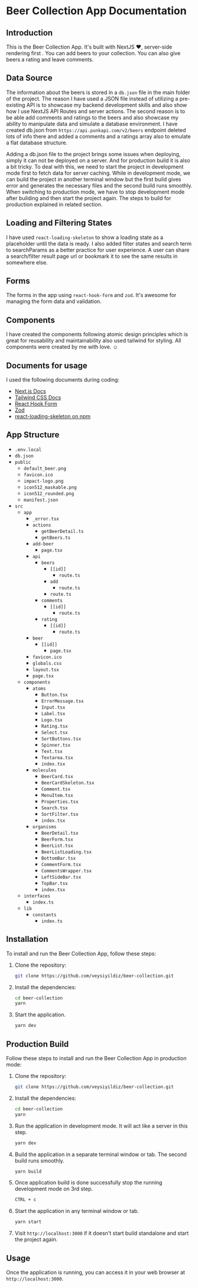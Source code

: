 # Beer Collection App Documentation

## Introduction
This is the Beer Collection App. It's built with NextJS ❤️, server-side rendering first . You can add beers to your collection. You can also give beers a rating and leave comments.

## Data Source
The information about the beers is stored in a `db.json` file in the main folder of the project. The reason I have used a JSON file instead of utilizing a pre-existing API is to showcase my backend development skills and also show how I use NextJS API Routes and server actions. The second reason is to be able add comments and ratings to the beers and also showcase my ability to manipulate data and simulate a database environment. I have created db.json from `https://api.punkapi.com/v2/beers` endpoint deleted lots of info there and added a comments and a ratings array also to emulate a flat database structure.

Adding a db.json file to the project brings some issues when deploying, simply it can not be deployed on a server. And for production build it is also a bit tricky. To deal with this, we need to start the project in development mode first to fetch data for server caching. While in development mode, we can build the project in another terminal window but the first build gives error and generates the necessary files and the second build runs smoothly. When switching to production mode, we have to stop development mode after building and then start the project again. The steps to build for production explained in related section.

## Loading and Filtering States
I have used `react-loading-skeleton` to show a loading state as a placeholder until the data is ready. I also added filter states and search term to searchParams as a better practice for user experience. A user can share a search/filter result page url or bookmark it to see the same results in somewhere else.

## Forms
The forms in the app using `react-hook-form` and `zod`. It's awesome for managing the form data and validation.

## Components
I have created the components following atomic design principles which is great for reusability and maintainability also used tailwind for styling. All components were created by me with love. ☺️

## Documents for usage
I used the following documents during coding:

- [Next.js Docs](https://nextjs.org/docs)
- [Tailwind CSS Docs](https://tailwindcss.com/docs/)
- [React Hook Form](https://react-hook-form.com/get-started)
- [Zod](https://zod.dev/)
- [react-loading-skeleton on npm](https://www.npmjs.com/package/react-loading-skeleton)

## App Structure
- `.env.local`
- `db.json`
- `public`
    - `default_beer.png`
    - `favicon.ico`
    - `impact-logo.png`
    - `icon512_maskable.png`
    - `icon512_rounded.png`
    - `manifest.json`
- `src`
    - `app`
        - `_error.tsx`
        - `actions`
            - `getBeerDetail.ts`
            - `getBeers.ts`
        - `add-beer`
            - `page.tsx`
        - `api`
            - `beers`
                - `[[id]]`
                    - `route.ts`
                - `add`
                    - `route.ts`
                - `route.ts`
            - `comments`
                - `[[id]]`
                    - `route.ts`
            - `rating`
                - `[[id]]`
                    - `route.ts`
        - `beer`
            - `[[id]]`
                - `page.tsx`
        - `favicon.ico`
        - `globals.css`
        - `layout.tsx`
        - `page.tsx`
    - `components`
        - `atoms`
            - `Button.tsx`
            - `ErrorMessage.tsx`
            - `Input.tsx`
            - `Label.tsx`
            - `Logo.tsx`
            - `Rating.tsx`
            - `Select.tsx`
            - `SortButtons.tsx`
            - `Spinner.tsx`
            - `Text.tsx`
            - `Textarea.tsx`
            - `index.tsx`
        - `molecules`
            - `BeerCard.tsx`
            - `BeerCardSkeleton.tsx`
            - `Comment.tsx`
            - `MenuItem.tsx`
            - `Properties.tsx`
            - `Search.tsx`
            - `SortFilter.tsx`
            - `index.tsx`
        - `organisms`
            - `BeerDetail.tsx`
            - `BeerForm.tsx`
            - `BeerList.tsx`
            - `BeerListLoading.tsx`
            - `BottomBar.tsx`
            - `CommentForm.tsx`
            - `CommentsWrapper.tsx`
            - `LeftSideBar.tsx`
            - `TopBar.tsx`
            - `index.tsx`
    - `interfaces`
        - `index.ts`
    - `lib`
        - `constants`
            - `index.ts`

## Installation
To install and run the Beer Collection App, follow these steps:

1. Clone the repository:
    ```bash
    git clone https://github.com/veysiyildiz/beer-collection.git
    ```

2. Install the dependencies:
    ```bash
    cd beer-collection
    yarn
    ```

3. Start the application.
    ```bash
    yarn dev
    ```

## Production Build
Follow these steps to install and run the Beer Collection App in production mode:

1. Clone the repository:
    ```bash
    git clone https://github.com/veysiyildiz/beer-collection.git
    ```

2. Install the dependencies:
    ```bash
    cd beer-collection
    yarn
    ```

3. Run the application in development mode. It will act like a server in this step.
    ```bash
    yarn dev
    ```

4. Build the application in a separate terminal window or tab. The second build runs smoothly.
    ```bash
    yarn build
    ```

5. Once application build is done successfully stop the running development mode on 3rd step.
    ```bash
    CTRL + c
    ```

7. Start the application in any terminal window or tab.
    ```bash
    yarn start
    ```

8. Visit `http://localhost:3000` if it doesn't start build standalone and start the project again.

## Usage
Once the application is running, you can access it in your web browser at `http://localhost:3000`.
